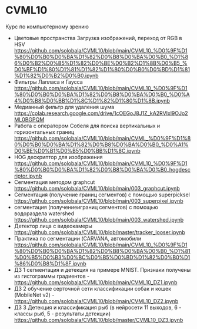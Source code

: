 # CVML10
Курс по компьютерному зрению
* Цветовые пространства Загрузка изображений, переход от RGB в HSV https://github.com/solobala/CVML10/blob/main/CVML10_%D0%9F%D1%80%D0%B0%D0%BA%D1%82%D0%B8%D0%BA%D0%B0_%D1%86%D0%B2%D0%B5%D1%82%D0%BE%D0%B2%D1%8B%D0%B5_%D0%BF%D1%80%D1%81%D1%82%D1%80%D0%B0%D0%BD%D1%81%D1%82%D0%B2%D0%B0.ipynb
* Фильтры Лапласа и Гаусса https://github.com/solobala/CVML10/blob/main/CVML10_%D0%9F%D1%80%D0%B0%D0%BA%D1%82%D0%B8%D0%BA%D0%B0_%D0%A4%D0%B8%D0%BB%D1%8C%D1%82%D1%80%D1%8B.ipynb
* Медианный фильтр для удаления шума https://colab.research.google.com/drive/1cOEGoJ8J1Z_kA2RVIxl9OJo2ML0BGPQM
* Работа с оператором Собеля для поиска вертикальных и горизонтальных границ https://github.com/solobala/CVML10/blob/main/CVML_%D0%9F%D1%80%D0%B0%D0%BA%D1%82%D0%B8%D0%BA%D0%B0_%D0%A1%D0%BE%D0%B1%D0%B5%D0%BB%D1%8C.ipynb
* HOG дескриптор для изображения https://github.com/solobala/CVML10/blob/main/CVML10_%D0%9F%D1%80%D0%B0%D0%BA%D1%82%D0%B8%D0%BA%D0%B0_hogdescriptor.ipynb
* Сегментация методом graphcut https://github.com/solobala/CVML10/blob/main/003_graphcut.ipynb
* Сегментация (получение границ сегментов) с помощью superpicksel https://github.com/solobala/CVML10/blob/main/003_superpixel.ipynb
* сегментация (получениеиграниц сегментов) с помощью водораздела watershed https://github.com/solobala/CVML10/blob/main/003_watershed.ipynb
* Детектор лица с видеокамеры https://github.com/solobala/CVML10/blob/master/tracker_looser.ipynb
* Практика по сегментации (CARVANA, автомобили https://github.com/solobala/CVML10/blob/main/CVML10_%D0%9F%D1%80%D0%B0%D0%BA%D1%82%D0%B8%D0%BA%D0%B0_%D1%81%D0%B5%D0%B3%D0%BC%D0%B5%D0%BD%D1%82%D0%B0%D1%86%D0%B8%D1%8F.ipynb
* ДЗ 1 сегментация и детекция на примере MNIST. Признаки получены из гистограммы градиентов - https://github.com/solobala/CVML10/blob/main/CVML10_DZ1.ipynb
* ДЗ 2 обучение серточной сети классификации собак и кошек (MobileNet v2) - https://github.com/solobala/CVML10/blob/main/CVML10_DZ2.ipynb
* ДЗ 3 Детекция и классификация рыб (в нейросети 11 выходов, 6 - классы рыб, 5 - результаты детекции) https://github.com/solobala/CVML10/blob/master/CVML10_DZ3.ipynb
